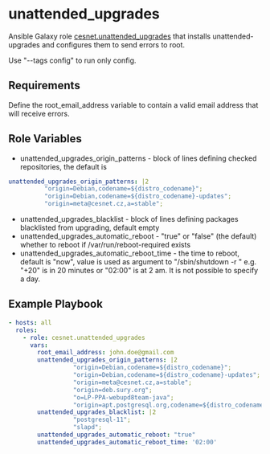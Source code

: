 unattended_upgrades
======================

Ansible Galaxy role [cesnet.unattended_upgrades](https://galaxy.ansible.com/cesnet/unattended_upgrades) that installs unattended-upgrades and configures them to send
errors to root.

Use "--tags config" to run only config.

Requirements
------------

Define the root_email_address variable to contain a valid email address
that will receive errors.

Role Variables
--------------

- unattended_upgrades_origin_patterns - block of lines defining checked repositories, the default is
```yaml
unattended_upgrades_origin_patterns: |2
          "origin=Debian,codename=${distro_codename}";
          "origin=Debian,codename=${distro_codename}-updates";
          "origin=meta@cesnet.cz,a=stable";
```
- unattended_upgrades_blacklist - block of lines defining packages blacklisted from upgrading, default empty
- unattended_upgrades_automatic_reboot - "true" or "false" (the default) whether to reboot if /var/run/reboot-required exists
- unattended_upgrades_automatic_reboot_time - the time to reboot, default is "now", value is used as argument to "/sbin/shutdown -r " e.g. "+20" is in 20 minutes or "02:00" is at 2 am. It is not possible to specify a day.

Example Playbook
----------------
```yaml
- hosts: all
  roles:
    - role: cesnet.unattended_upgrades
      vars:
        root_email_address: john.doe@gmail.com
        unattended_upgrades_origin_patterns: |2
                  "origin=Debian,codename=${distro_codename}";
                  "origin=Debian,codename=${distro_codename}-updates";
                  "origin=meta@cesnet.cz,a=stable";
                  "origin=deb.sury.org";
                  "o=LP-PPA-webupd8team-java";
                  "origin=apt.postgresql.org,codename=${distro_codename}-pgdg";
        unattended_upgrades_blacklist: |2
                  "postgresql-11";
                  "slapd";
        unattended_upgrades_automatic_reboot: "true"
        unattended_upgrades_automatic_reboot_time: '02:00'
```
